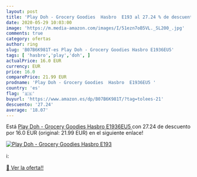 ```yaml
---
layout: post
title: 'Play Doh - Grocery Goodies  Hasbro  E193 al 27.24 % de descuento'
date: 2020-05-29 10:03:00
image: 'https://m.media-amazon.com/images/I/51ezn7oB5VL._SL200_.jpg'
comments: true
category: ofertas
author: ring
slug: 'B07B6K981T-es Play Doh - Grocery Goodies Hasbro E1936EU5'
tags: [ 'hasbro','play','doh', ]
actualPrice: 16.0 EUR
currency: EUR
price: 16.0
comparePrice: 21.99 EUR
prodname: 'Play Doh - Grocery Goodies  Hasbro  E1936EU5 '
country: 'es'
flag: '🇪🇸'
buyurl: 'https://www.amazon.es/dp/B07B6K981T/?tag=tolees-21'
descuento: '27.24'
average: '18.07'
---
```


Está [Play Doh - Grocery Goodies  Hasbro  E1936EU5 ](https://www.amazon.es/dp/B07B6K981T/?tag=tolees-21) con 27.24 de descuento por 16.0 EUR (original: 21.99 EUR) en el siguiente enlace!

[![Play Doh - Grocery Goodies  Hasbro  E193](https://m.media-amazon.com/images/I/51ezn7oB5VL._SL200_.jpg)](https://www.amazon.es/dp/B07B6K981T/?tag=tolees-21)

ℹ️:


[🛒 Ver la oferta!!](https://www.amazon.es/dp/B07B6K981T/?tag=tolees-21)
